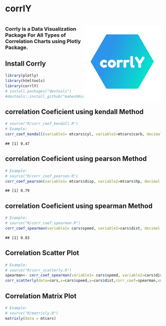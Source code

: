 corrlY
================

# <a href='https://maheshkulkarnix.github.io/corrlY/'><img src="man/figures/logo.png" align="right" alt="" width="250" /></a>

### Corrly is a Data Visualization Package For All Types of Correlation Charts using Plotly Package.

## Install Corrly

``` r
library(plotly)
library(htmltools)
library(corrlY)
# install.packages("devtools")
#devtools::install_github("maheshKulkarniX/corrlY")
```

## correlation Coeficient using kendall Method

``` r
# source("R/corr_coef_kendall.R")
# Example: 
corr_coef_kendall(variable1= mtcars$cyl, variable2=mtcars$carb, decimal = 2) 
```

    ## [1] 0.47

## correlation Coeficient using pearson Method

``` r
# Example: 
# source("R/corr_coef_pearson.R")
corr_coef_pearson(variable1= mtcars$disp, variable2=mtcars$hp, decimal = 2)
```

    ## [1] 0.79

## correlation Coeficient using spearman Method

``` r
# Example:
# source("R/corr_coef_spearman.R")
corr_coef_spearman(variable1= cars$speed, variable2=cars$dist, decimal = 2)
```

    ## [1] 0.83

## Correlation Scatter Plot

``` r
# Example: 
# source("R/corr_scatterly.R")
spearman<- corr_coef_spearman(variable1= cars$speed, variable2=cars$dist, decimal = 2)
corr_scatterly(data=cars,x=cars$speed,y=cars$dist,corr_coef=spearman,xname="speed",yname="dist")
```

<!--/html_preserve-->

## Correlation Matrix Plot

``` r
# Example: 
# source("R/matrixly.R")
matrixly(data = mtcars)
```
